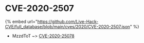 # CVE-2020-2507
{% embed url="https://github.com/Live-Hack-CVE/full_database/blob/main/cves/2020/CVE-2020-2507.json" %}

* MzzdToT ~> [CVE-2020-25078](https://www.alice-snow.ru/2020/database/cve-2020-2507/cve-2020-25078-mzzdtot)